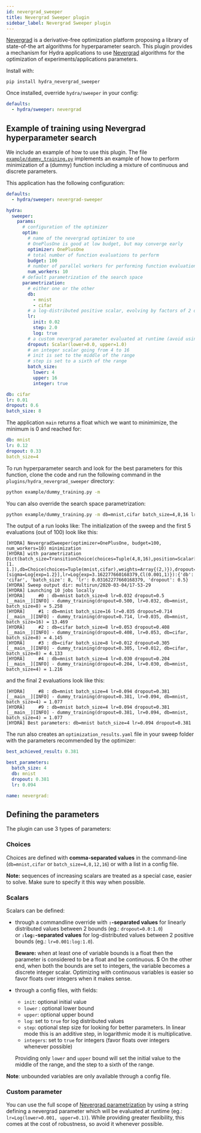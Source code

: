 ```yaml
---
id: nevergrad_sweeper
title: Nevergrad Sweeper plugin
sidebar_label: Nevergrad Sweeper plugin
---
```


[Nevergrad](https://facebookresearch.github.io/nevergrad/) is a derivative-free optimization platform proposing a library of state-of-the art algorithms for hyperparameter search. This plugin provides a mechanism for Hydra applications to use [Nevergrad](https://facebookresearch.github.io/nevergrad/) algorithms for the optimization of experiments/applications parameters.

Install with:

```
pip install hydra_nevergrad_sweeper
```

Once installed, override `hydra/sweeper` in your config:

```yaml
defaults:
  - hydra/sweeper: nevergrad
```

## Example of training using Nevergrad hyperparameter search

We include an example of how to use this plugin. The file [`example/dummy_training.py`](plugins/hydra_nevergrad_sweeper/example/dummy_training.py) implements an example of how to perform minimization of a (dummy) function including a mixture of continuous and discrete parameters. 


This application has the following configuration:
```yaml
defaults:
  - hydra/sweeper: nevergrad-sweeper

hydra:
  sweeper:
    params:
      # configuration of the optimizer
      optim:
        # name of the nevergrad optimizer to use
        # OnePlusOne is good at low budget, but may converge early
        optimizer: OnePlusOne
        # total number of function evaluations to perform
        budget: 100
        # number of parallel workers for performing function evaluations
        num_workers: 10
      # default parametrization of the search space
      parametrization:
        # either one or the other
        db:
          - mnist
          - cifar
        # a log-distributed positive scalar, evolving by factors of 2 on average
        lr:
          init: 0.02
          step: 2.0
          log: true
        # a custom nevergrad parameter evaluated at runtime (avoid using this whenever possible)
        dropout: Scalar(lower=0.0, upper=1.0)
        # an integer scalar going from 4 to 16
        # init is set to the middle of the range
        # step is set to a sixth of the range
        batch_size:
          lower: 4
          upper: 16
          integer: true

db: cifar
lr: 0.01
dropout: 0.6
batch_size: 8
```

The application `main` returns a float which we want to minimimize, the minimum is 0 and reached for:
```yaml
db: mnist
lr: 0.12
dropout: 0.33
batch_size=4
```

To run hyperparameter search and look for the best parameters for this function, clone the code and run the following command in the `plugins/hydra_nevergrad_sweeper` directory:
```bash
python example/dummy_training.py -m
```

You can also override the search space parametrization:
```bash
python example/dummy_training.py -m db=mnist,cifar batch_size=4,8,16 lr=0.001:log:1.0 dropout=0.0:1.0
```

The output of a run looks like:
The initialization of the sweep and the first 5 evaluations (out of 100) look like this:

```text
[HYDRA] NevergradSweeper(optimizer=OnePlusOne, budget=100, num_workers=10) minimization
[HYDRA] with parametrization Dict(batch_size=TransitionChoice(choices=Tuple(4,8,16),position=Scalar[sigma=Log{exp=1.2}],transitions=[1. 1.]),db=Choice(choices=Tuple(mnist,cifar),weights=Array{(2,)}),dropout=Scalar{Cl(0,1)}[sigma=Log{exp=1.2}],lr=Log{exp=3.162277660168379,Cl(0.001,1)}):{'db': 'cifar', 'batch_size': 8, 'lr': 0.03162277660168379, 'dropout': 0.5}
[HYDRA] Sweep output dir: multirun/2020-03-04/17-53-29
[HYDRA] Launching 10 jobs locally
[HYDRA] 	#0 : db=mnist batch_size=8 lr=0.032 dropout=0.5
[__main__][INFO] - dummy_training(dropout=0.500, lr=0.032, db=mnist, batch_size=8) = 5.258
[HYDRA] 	#1 : db=mnist batch_size=16 lr=0.035 dropout=0.714
[__main__][INFO] - dummy_training(dropout=0.714, lr=0.035, db=mnist, batch_size=16) = 13.469
[HYDRA] 	#2 : db=cifar batch_size=8 lr=0.053 dropout=0.408
[__main__][INFO] - dummy_training(dropout=0.408, lr=0.053, db=cifar, batch_size=8) = 4.145
[HYDRA] 	#3 : db=cifar batch_size=8 lr=0.012 dropout=0.305
[__main__][INFO] - dummy_training(dropout=0.305, lr=0.012, db=cifar, batch_size=8) = 4.133
[HYDRA] 	#4 : db=mnist batch_size=4 lr=0.030 dropout=0.204
[__main__][INFO] - dummy_training(dropout=0.204, lr=0.030, db=mnist, batch_size=4) = 1.216
```


and the final 2 evaluations look like this:
```text
[HYDRA] 	#8 : db=mnist batch_size=4 lr=0.094 dropout=0.381
[__main__][INFO] - dummy_training(dropout=0.381, lr=0.094, db=mnist, batch_size=4) = 1.077
[HYDRA] 	#9 : db=mnist batch_size=4 lr=0.094 dropout=0.381
[__main__][INFO] - dummy_training(dropout=0.381, lr=0.094, db=mnist, batch_size=4) = 1.077
[HYDRA] Best parameters: db=mnist batch_size=4 lr=0.094 dropout=0.381
```


The run also creates an `optimization_results.yaml` file in your sweep folder with the parameters recommended by the optimizer:
```yaml
best_achieved_result: 0.381

best_parameters:
  batch_size: 4
  db: mnist
  dropout: 0.381
  lr: 0.094

name: nevergrad:
```

## Defining the parameters

The plugin can use 3 types of parameters:

### Choices

Choices are defined with **comma-separated values** in the command-line (`db=mnist,cifar` or `batch_size=4,8,12,16`) or with a list in a config file.

**Note:** sequences of increasing scalars are treated as a special case, easier to solve. Make sure to specify it this way when possible.

### Scalars
Scalars can be defined:

- through a commandline override with **`:`-separated values** for linearly distributed values between 2 bounds (eg.: `dropout=0.0:1.0`)  
  or **`:log:`-separated values** for log-distributed values between 2 positive bounds (eg.: `lr=0.001:log:1.0`). 

  **Beware:** when at least one of variable bounds is a float then the parameter is considered to be a float and be continuous. $
  On the other end, when both the bounds are set to integers, the variable becomes a discrete integer scalar. 
  Optimizing with continuous variables is easier so favor floats over integers when it makes sense.

- through a config files, with fields:
  - `init`: optional initial value
  - `lower` : optional lower bound
  - `upper`: optional upper bound
  - `log`: set to `true` for log distributed values
  - `step`: optional step size for looking for better parameters. In linear mode this is an additive step, in logarithmic mode it
    is multiplicative. 
  - `integers`: set to `true` for integers (favor floats over integers whenever possible)

  Providing only `lower` and `upper` bound will set the initial value to the middle of the range, and the step to a sixth of the range.

**Note**: unbounded variables are only available through a config file.


### Custom parameter

You can use the full scope of [Nevergrad parametrization](https://facebookresearch.github.io/nevergrad/parametrization.html) by using a string defining a nevergrad parameter which will be evaluated at runtime 
(eg.: `lr=Log(lower=0.001, upper=0.1)`). While providing greater flexibility, this comes at the cost of robustness, so avoid it whenever possible.


